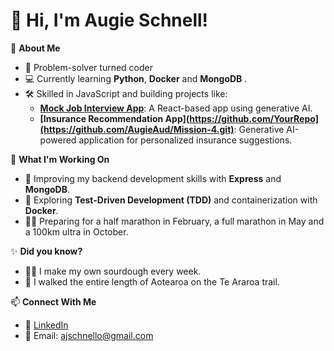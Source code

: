 # 👋 Hi, I'm Augie Schnell!

🌟 **About Me**  
- 🚀 Problem-solver turned coder  
- 💻 Currently learning **Python**, **Docker** and **MongoDB** .  
- 🛠️ Skilled in JavaScript and building projects like:
  - **[Mock Job Interview App](https://github.com/AugieAud/Mission3.git)**: A React-based app using generative AI.
  - **[Insurance Recommendation App](https://github.com/YourRepo](https://github.com/AugieAud/Mission-4.git)**: Generative AI-powered application for personalized insurance suggestions.

🌱 **What I'm Working On**  
- 🔧 Improving my backend development skills with **Express** and **MongoDB**.  
- 🧠 Exploring **Test-Driven Development (TDD)** and containerization with **Docker**.  
- 🏃‍♂️ Preparing for a half marathon in February, a full marathon in May and a 100km ultra in October.

✨ **Did you know?**  
- 👨‍🍳 I make my own sourdough every week.  
- 💪 I walked the entire length of Aotearoa on the Te Araroa trail.  

📫 **Connect With Me**  
- 💼 [LinkedIn](https://www.linkedin.com/in/augie-schnell-067980342/) 
- 📧 Email: ajschnello@gmail.com 
